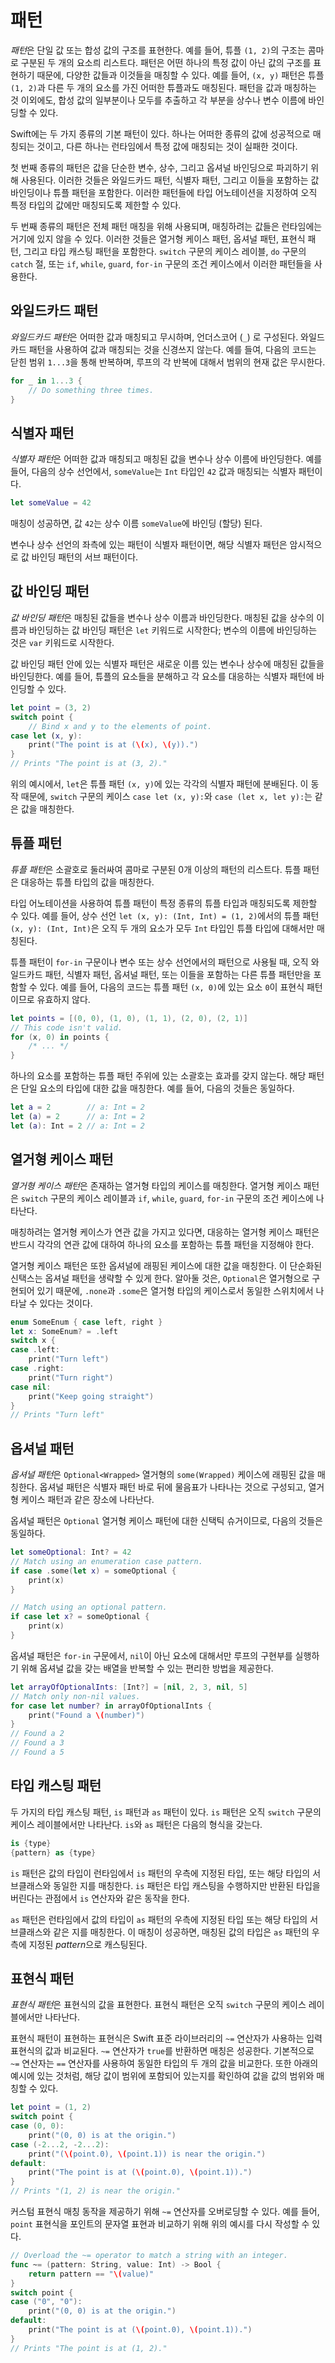 # 패턴

*패턴*은 단일 값 또는 합성 값의 구조를 표현한다. 예를 들어, 튜플 `(1, 2)`의 구조는 콤마로 구분된 두 개의 요소릐 리스트다. 패턴은 어떤 하나의 특정 값이 아닌 값의 구조를 표현하기 때문에, 다양한 값들과 이것들을 매칭할 수 있다. 예를 들어, `(x, y)` 패턴은 튜플 `(1, 2)`과 다른 두 개의 요소를 가진 어떠한 튜플과도 매칭된다. 패턴을 값과 매칭하는 것 이외에도, 합성 값의 일부분이나 모두를 추출하고 각 부분을 상수나 변수 이름에 바인딩할 수 있다.

Swift에는 두 가지 종류의 기본 패턴이 있다. 하나는 어떠한 종류의 값에 성공적으로 매칭되는 것이고, 다른 하나는 런타임에서 특정 값에 매칭되는 것이 실패한 것이다.

첫 번째 종류의 패턴은 값을 단순한 변수, 상수, 그리고 옵셔널 바인딩으로 파괴하기 위해 사용된다. 이러한 것들은 와일드카드 패턴, 식별자 패턴, 그리고 이들을 포함하는 값 바인딩이나 튜플 패턴을 포함한다. 이러한 패턴들에 타입 어노테이션을 지정하여 오직 특정 타입의 값에만 매칭되도록 제한할 수 있다.

두 번째 종류의 패턴은 전체 패턴 매칭을 위해 사용되며, 매칭하려는 값들은 런타임에는 거기에 있지 않을 수 있다. 이러한 것들은 열거형 케이스 패턴, 옵셔널 패턴, 표현식 패턴, 그리고 타입 캐스팅 패턴을 포함한다. `switch` 구문의 케이스 레이블, `do` 구문의 `catch` 절, 또는 `if`, `while`, `guard`, `for-in` 구문의 조건 케이스에서 이러한 패턴들을 사용한다.

## 와일드카드 패턴

*와일드카드 패턴*은 어떠한 값과 매칭되고 무시하며, 언더스코어 (`_`) 로 구성된다. 와일드카드 패턴을 사용하여 값과 매칭되는 것을 신경쓰지 않는다. 예를 들여, 다음의 코드는 닫힌 범위 `1...3`을 통해 반복하며, 루프의 각 반복에 대해서 범위의 현재 값은 무시한다.

```swift
for _ in 1...3 {
    // Do something three times.
}
```

## 식별자 패턴

*식별자 패턴*은 어떠한 값과 매칭되고 매칭된 값을 변수나 상수 이름에 바인딩한다. 예를 들어, 다음의 상수 선언에서, `someValue`는 `Int` 타입인 `42` 값과 매칭되는 식별자 패턴이다.

```swift
let someValue = 42
```

매칭이 성공하면, 값 `42`는 상수 이름 `someValue`에 바인딩 (할당) 된다.

변수나 상수 선언의 좌측에 있는 패턴이 식별자 패턴이면, 해당 식별자 패턴은 암시적으로 값 바인딩 패턴의 서브 패턴이다.

## 값 바인딩 패턴

*값 바인딩 패턴*은 매칭된 값들을 변수나 상수 이름과 바인딩한다. 매칭된 값을 상수의 이름과 바인딩하는 값 바인딩 패턴은 `let` 키워드로 시작한다; 변수의 이름에 바인딩하는 것은 `var` 키워드로 시작한다.

값 바인딩 패턴 안에 있는 식별자 패턴은 새로운 이름 있는 변수나 상수에 매칭된 값들을 바인딩한다. 예를 들어, 튜플의 요소들을 분해하고 각 요소를 대응하는 식별자 패턴에 바인딩할 수 있다.

```swift
let point = (3, 2)
switch point {
    // Bind x and y to the elements of point.
case let (x, y):
    print("The point is at (\(x), \(y)).")
}
// Prints "The point is at (3, 2)."
```

위의 예시에서, `let`은 튜플 패턴 `(x, y)`에 있는 각각의 식별자 패턴에 분배된다. 이 동작 때문에, `switch` 구문의 케이스 `case let (x, y):`와 `case (let x, let y):`는 같은 값을 매칭한다.

## 튜플 패턴

*튜플 패턴*은 소괄호로 둘러싸여 콤마로 구분된 0개 이상의 패턴의 리스트다. 튜플 패턴은 대응하는 튜플 타입의 값을 매칭한다.

타입 어노테이션을 사용하여 튜플 패턴이 특정 종류의 튜플 타입과 매칭되도록 제한할 수 있다. 예를 들어, 상수 선언 `let (x, y): (Int, Int) = (1, 2)`에서의 튜플 패턴 `(x, y): (Int, Int)`은 오직 두 개의 요소가 모두 `Int` 타입인 튜플 타입에 대해서만 매칭된다.

튜플 패턴이 `for-in` 구문이나 변수 또는 상수 선언에서의 패턴으로 사용될 때, 오직 와일드카드 패턴, 식별자 패턴, 옵셔널 패턴, 또는 이들을 포함하는 다른 튜플 패턴만을 포함할 수 있다. 예를 들어, 다음의 코드는 튜플 패턴 `(x, 0)`에 있는 요소 `0`이 표현식 패턴이므로 유효하지 않다.

```swift
let points = [(0, 0), (1, 0), (1, 1), (2, 0), (2, 1)]
// This code isn't valid.
for (x, 0) in points {
    /* ... */
}
```

하나의 요소를 포함하는 튜플 패턴 주위에 있는 소괄호는 효과를 갖지 않는다. 해당 패턴은 단일 요소의 타입에 대한 값을 매칭한다. 예를 들어, 다음의 것들은 동일하다.

```swift
let a = 2        // a: Int = 2
let (a) = 2      // a: Int = 2
let (a): Int = 2 // a: Int = 2
```

## 열거형 케이스 패턴

*열거형 케이스 패턴*은 존재하는 열거형 타입의 케이스를 매칭한다. 열거형 케이스 패턴은 `switch` 구문의 케이스 레이블과 `if`, `while`, `guard`, `for-in` 구문의 조건 케이스에 나타난다.

매칭하려는 열거형 케이스가 연관 값을 가지고 있다면, 대응하는 열거형 케이스 패턴은 반드시 각각의 연관 값에 대하여 하나의 요소를 포함하는 튜플 패턴을 지정해야 한다.

열거형 케이스 패턴은 또한 옵셔널에 래핑된 케이스에 대한 값을 매칭한다. 이 단순화된 신택스는 옵셔널 패턴을 생략할 수 있게 한다. 알아둘 것은, `Optional`은 열거형으로 구현되어 있기 때문에, `.none`과 `.some`은 열거형 타입의 케이스로서 동일한 스위치에서 나타날 수 있다는 것이다.

```swift
enum SomeEnum { case left, right }
let x: SomeEnum? = .left
switch x {
case .left:
    print("Turn left")
case .right:
    print("Turn right")
case nil:
    print("Keep going straight")
}
// Prints "Turn left"
```

## 옵셔널 패턴

*옵셔널 패턴*은 `Optional<Wrapped>` 열거형의 `some(Wrapped)` 케이스에 래핑된 값을 매칭한다. 옵셔널 패턴은 식별자 패턴 바로 뒤에 물음표가 나타나는 것으로 구성되고, 열거형 케이스 패턴과 같은 장소에 나타난다.

옵셔널 패턴은 `Optional` 열거형 케이스 패턴에 대한 신택틱 슈거이므로, 다음의 것들은 동일하다.

```swift
let someOptional: Int? = 42
// Match using an enumeration case pattern.
if case .some(let x) = someOptional {
    print(x)
}

// Match using an optional pattern.
if case let x? = someOptional {
    print(x)
}
```

옵셔널 패턴은 `for-in` 구문에서, `nil`이 아닌 요소에 대해서만 루프의 구현부를 실행하기 위해 옵셔널 값을 갖는 배열을 반복할 수 있는 편리한 방법을 제공한다.

```swift
let arrayOfOptionalInts: [Int?] = [nil, 2, 3, nil, 5]
// Match only non-nil values.
for case let number? in arrayOfOptionalInts {
    print("Found a \(number)")
}
// Found a 2
// Found a 3
// Found a 5
```

## 타입 캐스팅 패턴

두 가지의 타입 캐스팅 패턴, `is` 패턴과 `as` 패턴이 있다. `is` 패턴은 오직 `switch` 구문의 케이스 레이블에서만 나타난다. `is`와 `as` 패턴은 다음의 형식을 갖는다.

```swift
is {type}
{pattern} as {type}
```

`is` 패턴은 값의 타입이 런타임에서 `is` 패턴의 우측에 지정된 타입, 또는 해당 타입의 서브클래스와 동일한 지를 매칭한다. `is` 패턴은 타입 캐스팅을 수행하지만 반환된 타입을 버린다는 관점에서 `is` 연산자와 같은 동작을 한다.

`as` 패턴은 런타임에서 값의 타입이 `as` 패턴의 우측에 지정된 타입 또는 해당 타입의 서브클래스와 같은 지를 매칭한다. 이 매칭이 성공하면, 매칭된 값의 타입은 `as` 패턴의 우측에 지정된 *pattern*으로 캐스팅된다.

## 표현식 패턴

*표현식 패턴*은 표현식의 값을 표현한다. 표현식 패턴은 오직 `switch` 구문의 케이스 레이블에서만 나타난다.

표현식 패턴이 표현하는 표현식은 Swift 표준 라이브러리의 `~=` 연산자가 사용하는 입력 표현식의 값과 비교된다. `~=` 연산자가 `true`를 반환하면 매칭은 성공한다. 기본적으로 `~=` 연산자는 `==` 연산자를 사용하여 동일한 타입의 두 개의 값을 비교한다. 또한 아래의 예시에 있는 것처럼, 해당 값이 범위에 포함되어 있는지를 확인하여 값을 값의 범위와 매칭할 수 있다.

```swift
let point = (1, 2)
switch point {
case (0, 0):
    print("(0, 0) is at the origin.")
case (-2...2, -2...2):
    print("(\(point.0), \(point.1)) is near the origin.")
default:
    print("The point is at (\(point.0), \(point.1)).")
}
// Prints "(1, 2) is near the origin."
```

커스텀 표현식 매칭 동작을 제공하기 위해 `~=` 연산자를 오버로딩할 수 있다. 예를 들어, `point` 표현식을 포인트의 문자열 표현과 비교하기 위해 위의 예시를 다시 작성할 수 있다.

```swift
// Overload the ~= operator to match a string with an integer.
func ~= (pattern: String, value: Int) -> Bool {
    return pattern == "\(value)"
}
switch point {
case ("0", "0"):
    print("(0, 0) is at the origin.")
default:
    print("The point is at (\(point.0), \(point.1)).")
}
// Prints "The point is at (1, 2)."
```